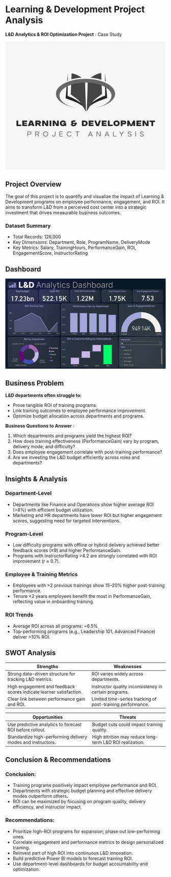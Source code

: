 # Learning & Development Project Analysis
**L&amp;D Analytics &amp; ROI Optimization Project** : Case Study


![L7D logo](https://github.com/KumarBoste/Learning_Development_Project_Analysis/blob/main/L%26D%20Logo.png)

## Project Overview
The goal of this project is to quantify and visualize the impact of Learning & Development programs on employee performance, engagement, and ROI.
It aims to transform L&D from a perceived cost center into a strategic investment that drives measurable business outcomes.

### Dataset Summary
- Total Records: 126,000
- Key Dimensions: Department, Role, ProgramName, DeliveryMode
- Key Metrics: Salary, TrainingHours, PerformanceGain, ROI, EngagementScore, InstructorRating

## Dashboard
![L&D Dashboard](https://github.com/KumarBoste/Learning_Development_Project_Analysis/blob/main/PowerBI%20Dashboard/L%26D%20Dashboard%20SS.png)

## Business Problem
**L&D departments often struggle to:**
- Prove tangible ROI of training programs.
- Link training outcomes to employee performance improvement.
- Optimize budget allocation across departments and programs.

**Business Questions to Answer** :
1. Which departments and programs yield the highest ROI?
2. How does training effectiveness (PerformanceGain) vary by program, delivery mode, and difficulty?
3. Does employee engagement correlate with post-training performance?
4. Are we investing the L&D budget efficiently across roles and departments?

## Insights & Analysis
### Department-Level
- Departments like Finance and Operations show higher average ROI (>8%) with efficient budget utilization.
- Marketing and HR departments have lower ROI but higher engagement scores, suggesting need for targeted interventions.
### Program-Level
- Low difficulty programs with offline or hybrid delivery achieved better feedback scores (≥9) and higher PerformanceGain.
- Programs with InstructorRating >4.2 are strongly correlated with ROI improvement (r ≈ 0.7).
### Employee & Training Metrics
- Employees with >2 previous trainings show 15–20% higher post-training performance.
- Tenure <2 years employees benefit the most in PerformanceGain, reflecting value in onboarding training.
### ROI Trends
- Average ROI across all programs: ~6.5%
- Top-performing programs (e.g., Leadership 101, Advanced Finance) deliver >10% ROI.

## SWOT Analysis
| Strengths | Weaknesses |
|-----------|------------|
|Strong data-driven structure for tracking L&D metrics.|ROI varies widely across departments.|
|High engagement and feedback scores indicate learner satisfaction.|Instructor quality inconsistency in certain programs.|
|Clear link between performance gain and ROI.|Limited time-series tracking of post-training performance.|

| Opportunities |	Threats |
|---------------|---------|
|Use predictive analytics to forecast ROI before rollout.|Budget cuts could impact training quality.|
|Standardize high-performing delivery modes and instructors.|High attrition may reduce long-term L&D ROI realization.|

## Conclusion & Recommendations
### Conclusion:
- Training programs positively impact employee performance and ROI.
- Departments with strategic budget planning and effective delivery modes outperform others.
- ROI can be maximized by focusing on program quality, delivery efficiency, and instructor impact.

### Recommendations:
- Prioritize high-ROI programs for expansion; phase out low-performing ones.
- Correlate engagement and performance metrics to design personalized training.
- Reinvest part of high ROI into continuous L&D innovation.
- Build predictive Power BI models to forecast training ROI.
- Use department-level dashboards for budget accountability and optimization.
